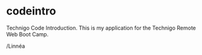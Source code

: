 # codeintro
Technigo Code Introduction.
This is my application for the Technigo Remote Web Boot Camp.

/Linnéa
